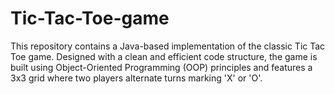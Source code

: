 # Tic-Tac-Toe-game
This repository contains a Java-based implementation of the classic Tic Tac Toe game. Designed with a clean and efficient code structure, the game is built using Object-Oriented Programming (OOP) principles and features a 3x3 grid where two players alternate turns marking 'X' or 'O'.

